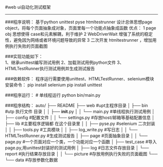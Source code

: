#web ui自动化测试框架
***

###程序说明：
    基于python unittest pyse htmltestrunner
    设计总体思想page object，将每个页面抽象成对象，页面里每一个功能点抽象成函数
    优点：
    1 page obj 思想使得 case和元素解耦，利于维护
    2 WebDriverWait 增强了系统的稳定性，避免因为网络或者环境问题导致的异常
    3 二次开发 htmltestrunner ，增加用例执行失败的页面截图
    
###实现功能如下：  
    1、继承unittest编写测试用例
    2、加载测试用例python文件
    3、HTMLTestRunner执行测试用例并生成测试报告
    
###依赖软件：
    程序运行需要使用unittest、HTMLTestRunner、selenium模块
    安装命令：
        pip install selenium
        pip install unittest
                     
###程序运行：
    # 单线程运行
    python bin/main.py
    
    
###程序结构：
	auto/
	├── README
	├── web #upt主程序目录
	│   ├── bin #utp 执行文件 目录
	│   │   ├── __init__.py
	│   │   └──  main.py  #单线程执行测试用例
	│   ├── config #配置文件
	│   │   └── settings.py #存放host/邮箱等基础配置信息
	│   ├── lib #主要程序逻辑都 在这个目录里
	│   │   ├── pyse.py  #selenium 二次封装
	│   │   ├── tools.py  #工具模块 
	│   │   ├── log_write.py  #写日志
	│   │   └── HTMLTestRunner.py  #生成测试报告
	│   ├── page  #页面抽象目录
	│   │   └── page.py  #一个页面对应一个类，一个功能对应一个函数
	│   ├── test_case  #导入page.py,用unittest封装好的测试用例
	│   ├── log  #日志文件存放目录
	│   └── report  #执行结果存放目录
	│   │   └── picture  #存放用例执行失败的页面截图
	└── └── data  #存放参数化数据

	
